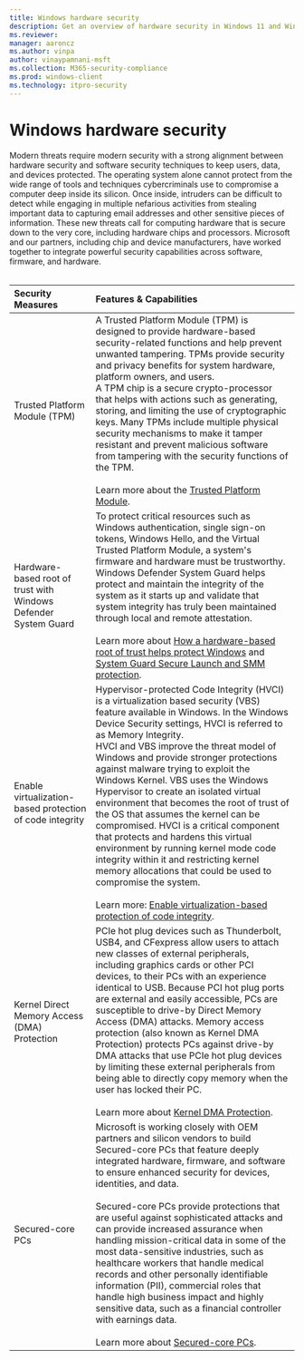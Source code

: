 ```yaml
---
title: Windows hardware security
description: Get an overview of hardware security in Windows 11 and Windows 10
ms.reviewer: 
manager: aaroncz
ms.author: vinpa
author: vinaypamnani-msft
ms.collection: M365-security-compliance
ms.prod: windows-client
ms.technology: itpro-security
---
```


# Windows hardware security

Modern threats require modern security with a strong alignment between hardware security and software security techniques to keep users, data, and devices protected. The operating system alone cannot protect from the wide range of tools and techniques cybercriminals use to compromise a computer deep inside its silicon. Once inside, intruders can be difficult to detect while engaging in multiple nefarious activities from stealing important data to capturing email addresses and other sensitive pieces of information.
These new threats call for computing hardware that is secure down to the very core, including hardware chips and processors. Microsoft and our partners, including chip and device manufacturers, have worked together to integrate powerful security capabilities across software, firmware, and hardware. <br><br/>

| Security Measures | Features & Capabilities |
|:---|:---|
| Trusted Platform Module (TPM) | A Trusted Platform Module (TPM) is designed to provide hardware-based security-related functions and help prevent unwanted tampering. TPMs provide security and privacy benefits for system hardware, platform owners, and users. <br> A TPM chip is a secure crypto-processor that helps with actions such as generating, storing, and limiting the use of cryptographic keys. Many TPMs include multiple physical security mechanisms to make it tamper resistant and prevent malicious software from tampering with the security functions of the TPM. <br><br/> Learn more about the [Trusted Platform Module](information-protection/tpm/trusted-platform-module-top-node.md). |
| Hardware-based root of trust with Windows Defender System Guard | To protect critical resources such as Windows authentication, single sign-on tokens, Windows Hello, and the Virtual Trusted Platform Module, a system's firmware and hardware must be trustworthy.  <br> Windows Defender System Guard helps protect and maintain the integrity of the system as it starts up and validate that system integrity has truly been maintained through local and remote attestation. <br><br/> Learn more about [How a hardware-based root of trust helps protect Windows](threat-protection/windows-defender-system-guard/how-hardware-based-root-of-trust-helps-protect-windows.md) and [System Guard Secure Launch and SMM protection](threat-protection/windows-defender-system-guard/system-guard-secure-launch-and-smm-protection.md). |
| Enable virtualization-based protection of code integrity | Hypervisor-protected Code Integrity (HVCI) is a  virtualization based security (VBS) feature available in Windows. In the Windows Device Security settings, HVCI is referred to as Memory Integrity. <br> HVCI and VBS improve the threat model of Windows and provide stronger protections against malware trying to exploit the Windows Kernel. VBS uses the Windows Hypervisor to create an isolated virtual environment that becomes the root of trust of the OS that assumes the kernel can be compromised. HVCI is a critical component that protects and hardens this virtual environment by running kernel mode code integrity within it and restricting kernel memory allocations that could be used to compromise the system. <br><br/> Learn more: [Enable virtualization-based protection of code integrity](threat-protection/device-guard/enable-virtualization-based-protection-of-code-integrity.md).
| Kernel Direct Memory Access (DMA) Protection | PCIe hot plug devices such as Thunderbolt, USB4, and CFexpress allow users to attach new classes of external peripherals, including graphics cards or other PCI devices, to their PCs with an experience identical to USB. Because PCI hot plug ports are external and easily accessible, PCs are susceptible to drive-by Direct Memory Access (DMA) attacks.  Memory access protection (also known as Kernel DMA Protection)  protects PCs against drive-by DMA attacks that use PCIe hot plug devices by limiting these external peripherals from being able to directly copy memory when the user has locked their PC. <br><br/> Learn more about [Kernel DMA Protection](information-protection/kernel-dma-protection-for-thunderbolt.md). |
| Secured-core PCs | Microsoft is working closely with OEM partners and silicon vendors to build Secured-core PCs that feature deeply integrated hardware, firmware, and software to ensure enhanced security for devices, identities, and data. <br><br/> Secured-core PCs provide protections that are useful against sophisticated attacks and can provide increased assurance when handling mission-critical data in some of the most data-sensitive industries, such as healthcare workers that handle medical records and other personally identifiable information (PII), commercial roles that handle high business impact and highly sensitive data, such as a financial controller with earnings data. <br><br/> Learn more about [Secured-core PCs](/windows-hardware/design/device-experiences/oem-highly-secure).| 
